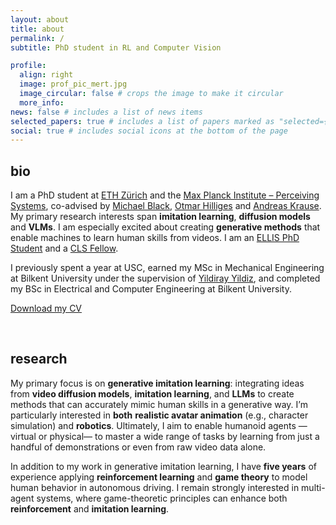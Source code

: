 ```yaml
---
layout: about
title: about
permalink: /
subtitle: PhD student in RL and Computer Vision

profile:
  align: right
  image: prof_pic_mert.jpg
  image_circular: false # crops the image to make it circular
  more_info:
news: false # includes a list of news items
selected_papers: true # includes a list of papers marked as "selected={true}"
social: true # includes social icons at the bottom of the page
---
```

## bio
I am a PhD student at [ETH Zürich](https://ethz.ch) and the [Max Planck Institute – Perceiving Systems](https://ps.is.mpg.de/), co-advised by [Michael Black](https://ps.is.mpg.de/person/black), [Otmar Hilliges](https://ait.ethz.ch/people/hilliges) and [Andreas Krause](https://las.inf.ethz.ch/people/krausea/). My primary research interests span **imitation learning**, **diffusion models** and **VLMs**. I am especially excited about creating **generative methods** that enable machines to learn human skills from videos. I am an [ELLIS PhD Student](https://ellis.eu/phd-postdoc) and a [CLS Fellow](https://learning-systems.org/phds).

I previously spent a year at USC, earned my MSc in Mechanical Engineering at Bilkent University under the supervision of [Yildiray Yildiz](https://yildirayyildiz.com/about/), and completed my BSc in Electrical and Computer Engineering at Bilkent University. <br>

[Download my CV](assets/pdf/CV.pdf)

<br>

## research
My primary focus is on **generative imitation learning**: integrating ideas from **video diffusion models**, **imitation learning**, and **LLMs** to create methods that can accurately mimic human skills in a generative way. I’m particularly interested in **both** **realistic avatar animation** (e.g., character simulation) and **robotics**. Ultimately, I aim to enable humanoid agents —virtual or physical— to master a wide range of tasks by learning from just a handful of demonstrations or even from raw video data alone.

In addition to my work in generative imitation learning, I have **five years** of experience applying **reinforcement learning** and **game theory** to model human behavior in autonomous driving. I remain strongly interested in multi-agent systems, where game-theoretic principles can enhance both **reinforcement** and **imitation learning**.

<br>

